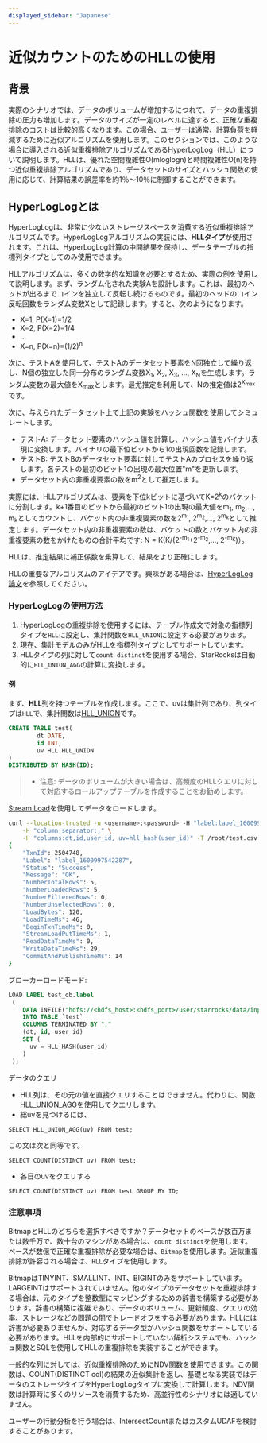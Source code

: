 ```yaml
---
displayed_sidebar: "Japanese"
---
```


# 近似カウントのためのHLLの使用

## 背景

実際のシナリオでは、データのボリュームが増加するにつれて、データの重複排除の圧力も増加します。データのサイズが一定のレベルに達すると、正確な重複排除のコストは比較的高くなります。この場合、ユーザーは通常、計算負荷を軽減するために近似アルゴリズムを使用します。このセクションでは、このような場合に導入される近似重複排除アルゴリズムであるHyperLogLog（HLL）について説明します。HLLは、優れた空間複雑性O(mloglogn)と時間複雑性O(n)を持つ近似重複排除アルゴリズムであり、データセットのサイズとハッシュ関数の使用に応じて、計算結果の誤差率を約1％〜10％に制御することができます。

## HyperLogLogとは

HyperLogLogは、非常に少ないストレージスペースを消費する近似重複排除アルゴリズムです。HyperLogLogアルゴリズムの実装には、**HLLタイプ**が使用されます。これは、HyperLogLog計算の中間結果を保持し、データテーブルの指標列タイプとしてのみ使用できます。

HLLアルゴリズムは、多くの数学的な知識を必要とするため、実際の例を使用して説明します。まず、ランダム化された実験Aを設計します。これは、最初のヘッドが出るまでコインを独立して反転し続けるものです。最初のヘッドのコイン反転回数をランダム変数Xとして記録します。すると、次のようになります。

* X=1, P(X=1)=1/2
* X=2, P(X=2)=1/4
* ...
* X=n, P(X=n)=(1/2)<sup>n</sup>

次に、テストAを使用して、テストAのデータセット要素をN回独立して繰り返し、N個の独立した同一分布のランダム変数X<sub>1</sub>, X<sub>2</sub>, X<sub>3</sub>, ..., X<sub>N</sub>を生成します。ランダム変数の最大値をX<sub>max</sub>とします。最尤推定を利用して、Nの推定値は2<sup>X<sub>max</sub></sup>です。
<br/>

次に、与えられたデータセット上で上記の実験をハッシュ関数を使用してシミュレートします。

* テストA: データセット要素のハッシュ値を計算し、ハッシュ値をバイナリ表現に変換します。バイナリの最下位ビットから1の出現回数を記録します。
* テストB: テストBのデータセット要素に対してテストAのプロセスを繰り返します。各テストの最初のビット1の出現の最大位置"m"を更新します。
* データセット内の非重複要素の数をm<sup>2</sup>として推定します。

実際には、HLLアルゴリズムは、要素を下位kビットに基づいてK=2<sup>k</sup>のバケットに分割します。k+1番目のビットから最初のビット1の出現の最大値をm<sub>1</sub>, m<sub>2</sub>,..., m<sub>k</sub>としてカウントし、バケット内の非重複要素の数を2<sup>m<sub>1</sub></sup>, 2<sup>m<sub>2</sub></sup>,..., 2<sup>m<sub>k</sub></sup>として推定します。データセット内の非重複要素の数は、バケットの数とバケット内の非重複要素の数をかけたものの合計平均です: N = K(K/(2<sup>\-m<sub>1</sub></sup>+2<sup>\-m<sub>2</sub></sup>,..., 2<sup>\-m<sub>K</sub></sup>)）。
<br/>

HLLは、推定結果に補正係数を乗算して、結果をより正確にします。

HLLの重要なアルゴリズムのアイデアです。興味がある場合は、[HyperLogLog論文](http://algo.inria.fr/flajolet/Publications/FlFuGaMe07.pdf)を参照してください。

### HyperLogLogの使用方法

1. HyperLogLogの重複排除を使用するには、テーブル作成文で対象の指標列タイプを`HLL`に設定し、集計関数を`HLL_UNION`に設定する必要があります。
2. 現在、集計モデルのみがHLLを指標列タイプとしてサポートしています。
3. HLLタイプの列に対して`count distinct`を使用する場合、StarRocksは自動的に`HLL_UNION_AGG`の計算に変換します。

#### 例

まず、**HLL**列を持つテーブルを作成します。ここで、uvは集計列であり、列タイプは`HLL`で、集計関数は[HLL_UNION](../sql-reference/sql-functions/aggregate-functions/hll_union.md)です。

~~~sql
CREATE TABLE test(
        dt DATE,
        id INT,
        uv HLL HLL_UNION
)
DISTRIBUTED BY HASH(ID);
~~~

> * 注意: データのボリュームが大きい場合は、高頻度のHLLクエリに対して対応するロールアップテーブルを作成することをお勧めします。

[Stream Load](../sql-reference/sql-statements/data-manipulation/STREAM_LOAD.md)を使用してデータをロードします。

~~~bash
curl --location-trusted -u <username>:<password> -H "label:label_1600997542287" \
    -H "column_separator:," \
    -H "columns:dt,id,user_id, uv=hll_hash(user_id)" -T /root/test.csv http://starrocks_be0:8040/api/db0/test/_stream_load
{
    "TxnId": 2504748,
    "Label": "label_1600997542287",
    "Status": "Success",
    "Message": "OK",
    "NumberTotalRows": 5,
    "NumberLoadedRows": 5,
    "NumberFilteredRows": 0,
    "NumberUnselectedRows": 0,
    "LoadBytes": 120,
    "LoadTimeMs": 46,
    "BeginTxnTimeMs": 0,
    "StreamLoadPutTimeMs": 1,
    "ReadDataTimeMs": 0,
    "WriteDataTimeMs": 29,
    "CommitAndPublishTimeMs": 14
}
~~~

ブローカーロードモード:

~~~sql
LOAD LABEL test_db.label
 (
    DATA INFILE("hdfs://<hdfs_host>:<hdfs_port>/user/starrocks/data/input/file")
    INTO TABLE `test`
    COLUMNS TERMINATED BY ","
    (dt, id, user_id)
    SET (
      uv = HLL_HASH(user_id)
    )
 );
~~~

データのクエリ

* HLL列は、その元の値を直接クエリすることはできません。代わりに、関数[HLL_UNION_AGG](../sql-reference/sql-functions/aggregate-functions/hll_union_agg.md)を使用してクエリします。
* 総uvを見つけるには、

`SELECT HLL_UNION_AGG(uv) FROM test;`

この文は次と同等です。

`SELECT COUNT(DISTINCT uv) FROM test;`

* 各日のuvをクエリする

`SELECT COUNT(DISTINCT uv) FROM test GROUP BY ID;`

### 注意事項

BitmapとHLLのどちらを選択すべきですか？データセットのベースが数百万または数千万で、数十台のマシンがある場合は、`count distinct`を使用します。ベースが数億で正確な重複排除が必要な場合は、`Bitmap`を使用します。近似重複排除が許容される場合は、`HLL`タイプを使用します。

BitmapはTINYINT、SMALLINT、INT、BIGINTのみをサポートしています。LARGEINTはサポートされていません。他のタイプのデータセットを重複排除する場合は、元のタイプを整数型にマッピングするための辞書を構築する必要があります。辞書の構築は複雑であり、データのボリューム、更新頻度、クエリの効率、ストレージなどの問題の間でトレードオフをする必要があります。HLLには辞書が必要ありませんが、対応するデータ型がハッシュ関数をサポートしている必要があります。HLLを内部的にサポートしていない解析システムでも、ハッシュ関数とSQLを使用してHLLの重複排除を実装することができます。

一般的な列に対しては、近似重複排除のためにNDV関数を使用できます。この関数は、COUNT(DISTINCT col)の結果の近似集計を返し、基礎となる実装ではデータのストレージタイプをHyperLogLogタイプに変換して計算します。NDV関数は計算時に多くのリソースを消費するため、高並行性のシナリオには適していません。

ユーザーの行動分析を行う場合は、IntersectCountまたはカスタムUDAFを検討することがあります。
